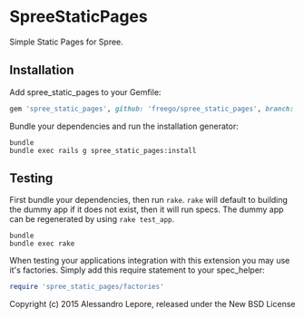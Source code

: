 SpreeStaticPages
================

Simple Static Pages for Spree.

Installation
------------

Add spree_static_pages to your Gemfile:

```ruby
gem 'spree_static_pages', github: 'freego/spree_static_pages', branch: 'X-X-stable'
```

Bundle your dependencies and run the installation generator:

```shell
bundle
bundle exec rails g spree_static_pages:install
```

Testing
-------

First bundle your dependencies, then run `rake`. `rake` will default to building the dummy app if it does not exist, then it will run specs. The dummy app can be regenerated by using `rake test_app`.

```shell
bundle
bundle exec rake
```

When testing your applications integration with this extension you may use it's factories.
Simply add this require statement to your spec_helper:

```ruby
require 'spree_static_pages/factories'
```

Copyright (c) 2015 Alessandro Lepore, released under the New BSD License
